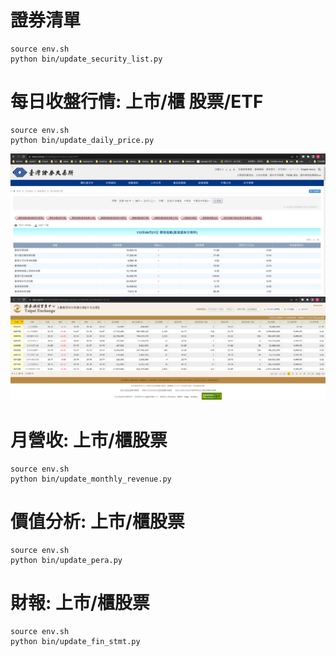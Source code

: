 # 證券清單
```shell
source env.sh
python bin/update_security_list.py
```

# 每日收盤行情: 上市/櫃 股票/ETF
```shell
source env.sh
python bin/update_daily_price.py
```
![twse-daily-price](usr/share/image/twse-daily-price.png)
![tpex-daily-price](usr/share/image/tpex-daily-price.png)

# 月營收: 上市/櫃股票
```shell
source env.sh
python bin/update_monthly_revenue.py
```

# 價值分析: 上市/櫃股票
```shell
source env.sh
python bin/update_pera.py
```

# 財報: 上市/櫃股票
```shell
source env.sh
python bin/update_fin_stmt.py
```